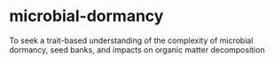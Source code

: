 # microbial-dormancy
To seek a trait-based understanding of the complexity of microbial dormancy, seed banks, and impacts on organic matter decomposition 
